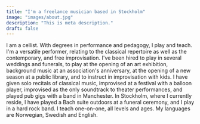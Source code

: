 ```yaml
---
title: "I'm a freelance musician based in Stockholm"
image: "images/about.jpg"
description: "This is meta description."
draft: false
---
```

I am a cellist. With degrees in performance and pedagogy, I play and teach. 
I'm a versatile performer, relating to the classical repertoire as well as the contemporary, and free improvisation. I've been hired to play in several weddings and funerals, to play at the opening of an art exhibition, background music at an association's anniversary, at the opening of a new season at a public library, and to instruct in improvisation with kids. I have given solo recitals of classical music, improvised at a festival with a balloon player, improvised as the only soundtrack to theater performances, and played pub gigs with a band in Manchester. 
In Stockholm, where I currently reside, I have played a Bach suite outdoors at a funeral ceremony, and I play in a hard rock band. 
I teach one-on-one, all levels and ages.
My languages are Norwegian, Swedish and English. 

<br>
<br>

<div class="facts">


</div>
